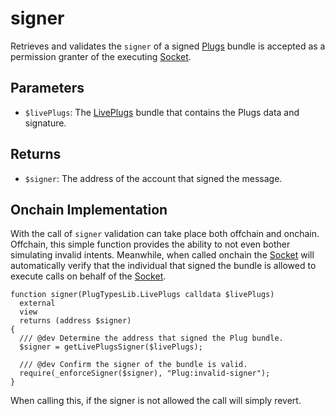 # signer

Retrieves and validates the `signer` of a signed [Plugs](/generated/base-types/Plugs) bundle is accepted as a permission granter of the executing [Socket](/core/sockets).

## Parameters

- `$livePlugs`: The [LivePlugs](/generated/base-types/LivePlugs) bundle that contains the Plugs data and signature.

## Returns

- `$signer`: The address of the account that signed the message.

## Onchain Implementation

With the call of `signer` validation can take place both offchain and onchain. Offchain, this simple function provides the ability to not even bother simulating invalid intents. Meanwhile, when called onchain the [Socket](/core/sockets) will automatically verify that the individual that signed the bundle is allowed to execute calls on behalf of the [Socket](/core/sockets).

```solidity [./Plug.Socket.sol]
function signer(PlugTypesLib.LivePlugs calldata $livePlugs)
  external
  view
  returns (address $signer)
{
  /// @dev Determine the address that signed the Plug bundle.
  $signer = getLivePlugsSigner($livePlugs);

  /// @dev Confirm the signer of the bundle is valid.
  require(_enforceSigner($signer), "Plug:invalid-signer");
}
```

When calling this, if the signer is not allowed the call will simply revert.
